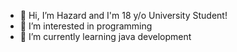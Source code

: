 - 👋 Hi, I’m Hazard and I'm 18 y/o University Student!
- 👀 I’m interested in programming
- 🌱 I’m currently learning java development

<!---
hazar0106/hazard0106 is a ✨ special ✨ repository because its `README.md` (this file) appears on your GitHub profile.
You can click the Preview link to take a look at your changes.
--->
